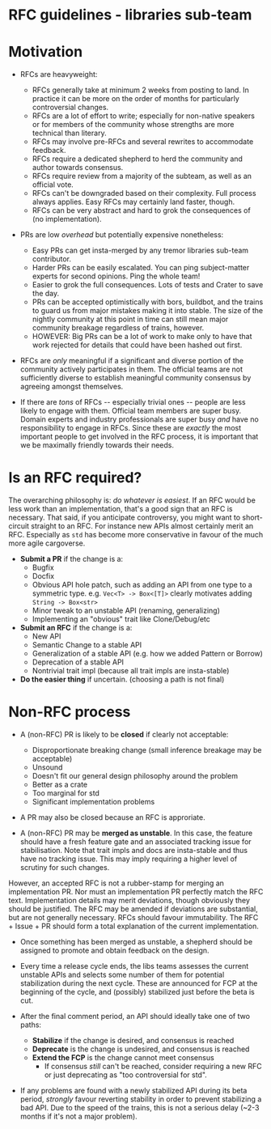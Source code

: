# RFC guidelines - libraries sub-team

# Motivation

* RFCs are heavyweight:
    * RFCs generally take at minimum 2 weeks from posting to land. In
      practice it can be more on the order of months for particularly
      controversial changes.
    * RFCs are a lot of effort to write; especially for non-native speakers or
      for members of the community whose strengths are more technical than literary.
    * RFCs may involve pre-RFCs and several rewrites to accommodate feedback.
    * RFCs require a dedicated shepherd to herd the community and author towards
      consensus.
    * RFCs require review from a majority of the subteam, as well as an official
      vote.
    * RFCs can't be downgraded based on their complexity. Full process always applies.
      Easy RFCs may certainly land faster, though.
    * RFCs can be very abstract and hard to grok the consequences of (no implementation).

* PRs are low *overhead* but potentially expensive nonetheless:
    * Easy PRs can get insta-merged by any tremor libraries sub-team contributor.
    * Harder PRs can be easily escalated. You can ping subject-matter experts for second
      opinions. Ping the whole team!
    * Easier to grok the full consequences. Lots of tests and Crater to save the day.
    * PRs can be accepted optimistically with bors, buildbot, and the trains to guard
      us from major mistakes making it into stable. The size of the nightly community
      at this point in time can still mean major community breakage regardless of trains,
      however.
    * HOWEVER: Big PRs can be a lot of work to make only to have that work rejected for
      details that could have been hashed out first.

* RFCs are *only* meaningful if a significant and diverse portion of the
community actively   participates in them. The official teams are not
sufficiently diverse to establish   meaningful community consensus by agreeing
amongst themselves.

* If there are *tons* of RFCs -- especially trivial ones -- people are less
likely to engage with them. Official team members are super busy. Domain experts
and industry professionals are super busy *and* have no responsibility to engage
in RFCs. Since these are *exactly* the most important people to get involved in
the RFC process, it is important that we be maximally friendly towards their
needs.


# Is an RFC required?

The overarching philosophy is: *do whatever is easiest*. If an RFC
would be less work than an implementation, that's a good sign that an RFC is
necessary. That said, if you anticipate controversy, you might want to short-circuit
straight to an RFC. For instance new APIs almost certainly merit an RFC. Especially
as `std` has become more conservative in favour of the much more agile cargoverse.

* **Submit a PR** if the change is a:
    * Bugfix
    * Docfix
    * Obvious API hole patch, such as adding an API from one type to a symmetric type.
      e.g. `Vec<T> -> Box<[T]>` clearly motivates adding `String -> Box<str>`
    * Minor tweak to an unstable API (renaming, generalizing)
    * Implementing an "obvious" trait like Clone/Debug/etc
* **Submit an RFC** if the change is a:
    * New API
    * Semantic Change to a stable API
    * Generalization of a stable API (e.g. how we added Pattern or Borrow)
    * Deprecation of a stable API
    * Nontrivial trait impl (because all trait impls are insta-stable)
* **Do the easier thing** if uncertain. (choosing a path is not final)


# Non-RFC process

* A (non-RFC) PR is likely to be **closed** if clearly not acceptable:
    * Disproportionate breaking change (small inference breakage may be acceptable)
    * Unsound
    * Doesn't fit our general design philosophy around the problem
    * Better as a crate
    * Too marginal for std
    * Significant implementation problems

* A PR may also be closed because an RFC is approriate.

* A (non-RFC) PR  may be **merged as unstable**. In this case, the feature
should have a fresh feature gate and an associated tracking issue for
stabilisation. Note that trait impls and docs are insta-stable and thus have no
tracking issue. This may imply requiring a higher level of scrutiny for such
changes.

However, an accepted RFC is not a rubber-stamp for merging an implementation PR.
Nor must an implementation PR perfectly match the RFC text. Implementation details
may merit deviations, though obviously they should be justified. The RFC may be
amended if deviations are substantial, but are not generally necessary. RFCs should
favour immutability. The RFC + Issue + PR should form a total explanation of the
current implementation.

* Once something has been merged as unstable, a shepherd should be assigned
  to promote and obtain feedback on the design.

* Every time a release cycle ends, the libs teams assesses the current unstable
  APIs and selects some number of them for potential stabilization during the
  next cycle. These are announced for FCP at the beginning of the cycle, and
  (possibly) stabilized just before the beta is cut.

* After the final comment period, an API should ideally take one of two paths:
  * **Stabilize** if the change is desired, and consensus is reached
  * **Deprecate** is the change is undesired, and consensus is reached
  * **Extend the FCP** is the change cannot meet consensus
    * If consensus *still* can't be reached, consider requiring a new RFC or
      just deprecating as "too controversial for std".

* If any problems are found with a newly stabilized API during its beta period,
  *strongly* favour reverting stability in order to prevent stabilizing a bad
  API. Due to the speed of the trains, this is not a serious delay (~2-3 months
  if it's not a major problem).


